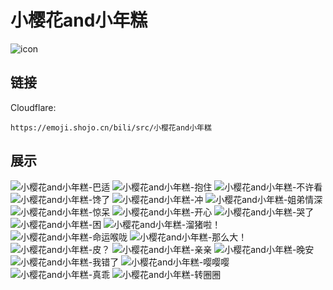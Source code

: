 # 小樱花and小年糕
![icon](https://emoji.shojo.cn/bili/src/小樱花and小年糕/icon.png)
## 链接
Cloudflare:
```
https://emoji.shojo.cn/bili/src/小樱花and小年糕
```
## 展示
![小樱花and小年糕-巴适](https://emoji.shojo.cn/bili/src/小樱花and小年糕/小樱花and小年糕-巴适.png)
![小樱花and小年糕-抱住](https://emoji.shojo.cn/bili/src/小樱花and小年糕/小樱花and小年糕-抱住.png)
![小樱花and小年糕-不许看](https://emoji.shojo.cn/bili/src/小樱花and小年糕/小樱花and小年糕-不许看.png)
![小樱花and小年糕-馋了](https://emoji.shojo.cn/bili/src/小樱花and小年糕/小樱花and小年糕-馋了.png)
![小樱花and小年糕-冲](https://emoji.shojo.cn/bili/src/小樱花and小年糕/小樱花and小年糕-冲.png)
![小樱花and小年糕-姐弟情深](https://emoji.shojo.cn/bili/src/小樱花and小年糕/小樱花and小年糕-姐弟情深.png)
![小樱花and小年糕-惊呆](https://emoji.shojo.cn/bili/src/小樱花and小年糕/小樱花and小年糕-惊呆.png)
![小樱花and小年糕-开心](https://emoji.shojo.cn/bili/src/小樱花and小年糕/小樱花and小年糕-开心.png)
![小樱花and小年糕-哭了](https://emoji.shojo.cn/bili/src/小樱花and小年糕/小樱花and小年糕-哭了.png)
![小樱花and小年糕-困](https://emoji.shojo.cn/bili/src/小樱花and小年糕/小樱花and小年糕-困.png)
![小樱花and小年糕-溜猪啦！](https://emoji.shojo.cn/bili/src/小樱花and小年糕/小樱花and小年糕-溜猪啦！.png)
![小樱花and小年糕-命运喉咙](https://emoji.shojo.cn/bili/src/小樱花and小年糕/小樱花and小年糕-命运喉咙.png)
![小樱花and小年糕-那么大！](https://emoji.shojo.cn/bili/src/小樱花and小年糕/小樱花and小年糕-那么大！.png)
![小樱花and小年糕-皮？](https://emoji.shojo.cn/bili/src/小樱花and小年糕/小樱花and小年糕-皮？.png)
![小樱花and小年糕-亲亲](https://emoji.shojo.cn/bili/src/小樱花and小年糕/小樱花and小年糕-亲亲.png)
![小樱花and小年糕-晚安](https://emoji.shojo.cn/bili/src/小樱花and小年糕/小樱花and小年糕-晚安.png)
![小樱花and小年糕-我错了](https://emoji.shojo.cn/bili/src/小樱花and小年糕/小樱花and小年糕-我错了.png)
![小樱花and小年糕-嘤嘤嘤](https://emoji.shojo.cn/bili/src/小樱花and小年糕/小樱花and小年糕-嘤嘤嘤.png)
![小樱花and小年糕-真乖](https://emoji.shojo.cn/bili/src/小樱花and小年糕/小樱花and小年糕-真乖.png)
![小樱花and小年糕-转圈圈](https://emoji.shojo.cn/bili/src/小樱花and小年糕/小樱花and小年糕-转圈圈.png)
